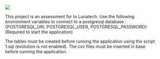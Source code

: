 [<img src="https://img.shields.io/travis/playframework/play-scala-starter-example.svg"/>](https://travis-ci.org/playframework/play-scala-starter-example)

This project is an assessment for to Lunatech.
Use the following environment variables to connect to a postgresql database :
{POSTGRESQL_URI, POSTGRESQL_USER, POSTGRESQL_PASSWORD} (Required to start the application)

The tables must be created before running the application using the script 1.sql (evolution is not enabled).
The csv files must be inserted in base before running the application.